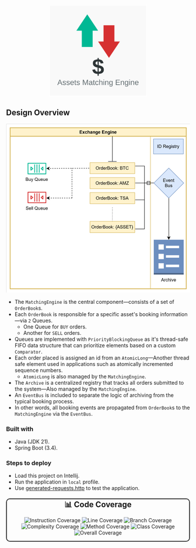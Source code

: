 
<div align="center">
    <img src="docs/logo.svg" height="250" alt="logo">
</div>

## Design Overview
  <img src="docs/engine.svg" alt="logo">

- The `MatchingEngine` is the central component—consists of a set of `OrderBook`s.
- Each `OrderBook` is responsible for a specific asset's booking information—via `2` Queues.
  - One Queue for `BUY` orders.
  - Another for `SELL` orders.
- Queues are implemented with `PriorityBlockingQueue` as it's thread-safe FIFO data structure that can prioritize elements based on a custom `Comparator`.
- Each order placed is assigned an id from an `AtomicLong`—Another thread safe element used in applications such as atomically incremented sequence numbers.
  - `AtomicLong` is also managed by the `MatchingEngine`.
- The `Archive` is a centralized registry that tracks all orders submitted to the system—Also managed by the `MatchingEngine`.
- An `EventBus` is included to separate the logic of archiving from the typical booking process.
- In other words, all booking events are propagated from `OrderBook`s to the `MatchingEngine` via the `EventBus`.

### Built with
- Java (JDK 21).
- Spring Boot (3.4).

### Steps to deploy
- Load this project on Intellij.
- Run the application in `local` profile.
- Use [generated-requests.http](docs/generated-requests.http) to test the application.

<div align="center" style="margin: 20px 0; border: 2px solid; border-radius: 10px; background-color: transparent; max-width: 600px;">
  <h3 style="margin: 0; font-size: 1.5em;">📊 Code Coverage</h3>
  <div style="display: flex; flex-wrap: wrap; gap: 10px; justify-content: center;">

![Instruction Coverage](https://img.shields.io/badge/Instruction-97.4%25-brightgreen)
![Line Coverage](https://img.shields.io/badge/Line-97.87%25-brightgreen)
![Branch Coverage](https://img.shields.io/badge/Branch-83.33%25-yellow)
![Complexity Coverage](https://img.shields.io/badge/Complexity-85.45%25-yellow)
![Method Coverage](https://img.shields.io/badge/Method-97.06%25-brightgreen)
![Class Coverage](https://img.shields.io/badge/Class-100.0%25-brightgreen)
![Overall Coverage](https://img.shields.io/badge/Overall-96.34%25-brightgreen)

  </div>
</div>